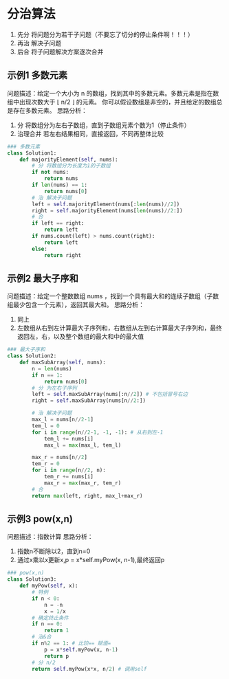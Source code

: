 # 分治算法
1. 先分 将问题分为若干子问题（不要忘了切分的停止条件啊！！！）
2. 再治 解决子问题
3. 后合 将子问题解决方案逐次合并

## 示例1 多数元素
问题描述：给定一个大小为 n 的数组，找到其中的多数元素。多数元素是指在数组中出现次数大于 ⌊ n/2 ⌋ 的元素。
你可以假设数组是非空的，并且给定的数组总是存在多数元素。
思路分析：
1. 分 将数组分为左右子数组，直到子数组元素个数为1（停止条件）
2. 治理合并 若左右结果相同，直接返回，不同再整体比较

```python
### 多数元素
class Solution1:
    def majorityElement(self, nums):
        # 分 将数组分为长度为1的子数组
        if not nums:
            return nums
        if len(nums) == 1:
            return nums[0]
        # 治 解决子问题
        left = self.majorityElement(nums[:len(nums)//2])
        right = self.majorityElement(nums[len(nums)//2:])
        # 合
        if left == right:
            return left
        if nums.count(left) > nums.count(right):
            return left
        else:
            return right
```

## 示例2 最大子序和
问题描述：给定一个整数数组 nums ，找到一个具有最大和的连续子数组（子数组最少包含一个元素），返回其最大和。
思路分析：
1. 同上
2. 左数组从右到左计算最大子序列和，右数组从左到右计算最大子序列和，最终返回左，右，以及整个数组的最大和中的最大值

```python
### 最大子序和
class Solution2:
    def maxSubArray(self, nums):
        n = len(nums)
        if n == 1:
            return nums[0]
        # 分 为左右子序列
        left = self.maxSubArray(nums[:n//2]) # 不包括冒号右边
        right = self.maxSubArray(nums[n//2:])

        # 治 解决子问题
        max_l = nums[n//2-1]
        tem_l = 0
        for i in range(n//2-1, -1, -1): # 从右到左-1
            tem_l += nums[i]
            max_l = max(max_l, tem_l)

        max_r = nums[n//2]
        tem_r = 0
        for i in range(n//2, n):
            tem_r += nums[i]
            max_r = max(max_r, tem_r)
        # 合
        return max(left, right, max_l+max_r)
```

## 示例3 pow(x,n)
问题描述：指数计算
思路分析：
1. 指数n不断除以2，直到n=0
2. 通过x乘以x更新x,p = x*self.myPow(x, n-1),最终返回p

```python
### pow(x,n)
class Solution3:
    def myPow(self, x):
        # 特例
        if n < 0:
            n = -n
            x = 1/x
        # 确定终止条件
        if n == 0:
            return 1
        # 治&合
        if n%2 == 1: # 比较== 赋值=
            p = x*self.myPow(x, n-1)
            return p
        # 分 n/2
        return self.myPow(x*x, n/2) # 调用self
```
